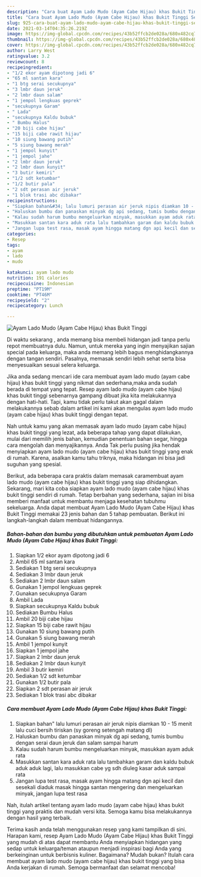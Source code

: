```yaml
---
description: "Cara buat Ayam Lado Mudo (Ayam Cabe Hijau) khas Bukit Tinggi Sederhana Untuk Jualan"
title: "Cara buat Ayam Lado Mudo (Ayam Cabe Hijau) khas Bukit Tinggi Sederhana Untuk Jualan"
slug: 925-cara-buat-ayam-lado-mudo-ayam-cabe-hijau-khas-bukit-tinggi-sederhana-untuk-jualan
date: 2021-03-14T04:35:26.219Z
image: https://img-global.cpcdn.com/recipes/43b52ffcb2de028a/680x482cq70/ayam-lado-mudo-ayam-cabe-hijau-khas-bukit-tinggi-foto-resep-utama.jpg
thumbnail: https://img-global.cpcdn.com/recipes/43b52ffcb2de028a/680x482cq70/ayam-lado-mudo-ayam-cabe-hijau-khas-bukit-tinggi-foto-resep-utama.jpg
cover: https://img-global.cpcdn.com/recipes/43b52ffcb2de028a/680x482cq70/ayam-lado-mudo-ayam-cabe-hijau-khas-bukit-tinggi-foto-resep-utama.jpg
author: Larry West
ratingvalue: 3.2
reviewcount: 8
recipeingredient:
- "1/2 ekor ayam dipotong jadi 6"
- "65 ml santan kara"
- "1 btg serai secukupnya"
- "3 lmbr daun jeruk"
- "2 lmbr daun salam"
- "1 jempol lengkuas geprek"
- "secukupnya Garam"
- " Lada"
- "secukupnya Kaldu bubuk"
- " Bumbu Halus"
- "20 biji cabe hijau"
- "15 biji cabe rawit hijau"
- "10 siung bawang putih"
- "5 siung bawang merah"
- "1 jempol kunyit"
- "1 jempol jahe"
- "2 lmbr daun jeruk"
- "2 lmbr daun kunyit"
- "3 butir kemiri"
- "1/2 sdt ketumbar"
- "1/2 butir pala"
- "2 sdt perasan air jeruk"
- "1 blok trasi abc dibakar"
recipeinstructions:
- "Siapkan bahan&#34; lalu lumuri perasan air jeruk nipis diamkan 10 - 15 menit lalu cuci bersih tiriskan (sy goreng setengah matang dl)"
- "Haluskan bumbu dan panaskan minyak dg api sedang, tumis bumbu dengan serai daun jeruk dan salam sampai harum"
- "Kalau sudah harum bumbu mengeluarkan minyak, masukkan ayam aduk rata"
- "Masukkan santan kara aduk rata lalu tambahkan garam dan kaldu bubuk aduk aduk lagi, lalu masukkan cabe yg sdh diuleg kasar aduk sampai rata"
- "Jangan lupa test rasa, masak ayam hingga matang dgn api kecil dan sesekali diaduk masak hingga santan mengering dan mengeluarkan minyak, jangan lupa test rasa"
categories:
- Resep
tags:
- ayam
- lado
- mudo

katakunci: ayam lado mudo 
nutrition: 191 calories
recipecuisine: Indonesian
preptime: "PT19M"
cooktime: "PT46M"
recipeyield: "2"
recipecategory: Lunch

---
```



![Ayam Lado Mudo (Ayam Cabe Hijau) khas Bukit Tinggi](https://img-global.cpcdn.com/recipes/43b52ffcb2de028a/680x482cq70/ayam-lado-mudo-ayam-cabe-hijau-khas-bukit-tinggi-foto-resep-utama.jpg)

Di waktu  sekarang , anda memang bisa membeli hidangan jadi tanpa perlu repot membuatnya dulu. Namun, untuk mereka yang ingin menyajikan sajian special pada keluarga, maka anda memang lebih bagus menghidangkannya dengan tangan sendiri. Pasalnya, memasak sendiri lebih sehat serta bisa menyesuaikan sesuai selera keluarga.

Jika anda sedang mencari ide cara membuat ayam lado mudo (ayam cabe hijau) khas bukit tinggi yang nikmat dan sederhana,maka anda sudah berada di tempat yang tepat. Resep ayam lado mudo (ayam cabe hijau) khas bukit tinggi  sebenarnya gampang dibuat jika kita melakukannya dengan hati-hati. Tapi, kamu tidak perlu takut akan gagal dalam melakukannya 
sebab dalam artikel ini kami akan mengulas ayam lado mudo (ayam cabe hijau) khas bukit tinggi dengan tepat.  



Nah untuk kamu yang akan memasak ayam lado mudo (ayam cabe hijau) khas bukit tinggi yang lezat, ada beberapa tahap yang dapat dilakukan, mulai dari memilih jenis bahan, kemudian penentuan bahan segar, hingga cara mengolah dan menyajikannya. Anda Tak perlu pusing jika hendak menyiapkan ayam lado mudo (ayam cabe hijau) khas bukit tinggi yang enak di rumah. Karena, asalkan kamu  tahu triknya, maka hidangan ini bisa jadi suguhan yang spesial.

Berikut, ada beberapa cara praktis  dalam memasak caramembuat ayam lado mudo (ayam cabe hijau) khas bukit tinggi yang siap dihidangkan. Sekarang, mari kita coba siapkan ayam lado mudo (ayam cabe hijau) khas bukit tinggi sendiri di rumah. Tetap berbahan yang sederhana, sajian ini bisa memberi manfaat untuk membantu menjaga kesehatan tubuhmu sekeluarga. Anda dapat membuat Ayam Lado Mudo (Ayam Cabe Hijau) khas Bukit Tinggi memakai 23 jenis bahan dan 5 tahap pembuatan. Berikut ini langkah-langkah dalam membuat hidangannya.

<!--inarticleads1-->

##### Bahan-bahan dan bumbu yang dibutuhkan untuk pembuatan Ayam Lado Mudo (Ayam Cabe Hijau) khas Bukit Tinggi:

1. Siapkan 1/2 ekor ayam dipotong jadi 6
1. Ambil 65 ml santan kara
1. Sediakan 1 btg serai secukupnya
1. Sediakan 3 lmbr daun jeruk
1. Sediakan 2 lmbr daun salam
1. Gunakan 1 jempol lengkuas geprek
1. Gunakan secukupnya Garam
1. Ambil  Lada
1. Siapkan secukupnya Kaldu bubuk
1. Sediakan  Bumbu Halus
1. Ambil 20 biji cabe hijau
1. Siapkan 15 biji cabe rawit hijau
1. Gunakan 10 siung bawang putih
1. Gunakan 5 siung bawang merah
1. Ambil 1 jempol kunyit
1. Siapkan 1 jempol jahe
1. Siapkan 2 lmbr daun jeruk
1. Sediakan 2 lmbr daun kunyit
1. Ambil 3 butir kemiri
1. Sediakan 1/2 sdt ketumbar
1. Gunakan 1/2 butir pala
1. Siapkan 2 sdt perasan air jeruk
1. Sediakan 1 blok trasi abc dibakar




<!--inarticleads2-->

##### Cara membuat Ayam Lado Mudo (Ayam Cabe Hijau) khas Bukit Tinggi:

1. Siapkan bahan&#34; lalu lumuri perasan air jeruk nipis diamkan 10 - 15 menit lalu cuci bersih tiriskan (sy goreng setengah matang dl)
1. Haluskan bumbu dan panaskan minyak dg api sedang, tumis bumbu dengan serai daun jeruk dan salam sampai harum
1. Kalau sudah harum bumbu mengeluarkan minyak, masukkan ayam aduk rata
1. Masukkan santan kara aduk rata lalu tambahkan garam dan kaldu bubuk aduk aduk lagi, lalu masukkan cabe yg sdh diuleg kasar aduk sampai rata
1. Jangan lupa test rasa, masak ayam hingga matang dgn api kecil dan sesekali diaduk masak hingga santan mengering dan mengeluarkan minyak, jangan lupa test rasa




Nah, itulah artikel tentang  ayam lado mudo (ayam cabe hijau) khas bukit tinggi  yang praktis dan mudah versi kita. Semoga kamu bisa melakukannya dengan hasil yang terbaik. 

Terima kasih anda telah menggunakan resep yang kami tampilkan di sini. Harapan kami, resep  Ayam Lado Mudo (Ayam Cabe Hijau) khas Bukit Tinggi yang mudah di atas dapat membantu Anda menyiapkan hidangan yang sedap untuk keluarga/teman ataupun menjadi inspirasi bagi Anda yang berkeinginan untuk berbisnis kuliner. Bagaimana? Mudah bukan? Itulah cara membuat ayam lado mudo (ayam cabe hijau) khas bukit tinggi yang bisa Anda kerjakan di rumah. Semoga bermanfaat dan selamat mencoba!

